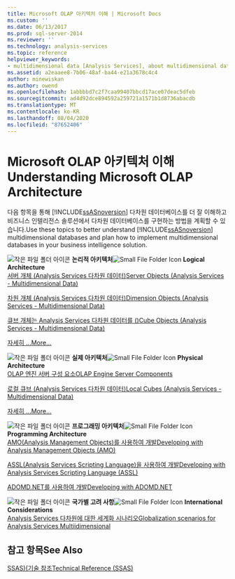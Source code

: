 ```yaml
---
title: Microsoft OLAP 아키텍처 이해 | Microsoft Docs
ms.custom: ''
ms.date: 06/13/2017
ms.prod: sql-server-2014
ms.reviewer: ''
ms.technology: analysis-services
ms.topic: reference
helpviewer_keywords:
- multidimensional data [Analysis Services], about multidimensional data
ms.assetid: a2eaaee8-7b06-48af-ba44-e21a3678c4c4
author: minewiskan
ms.author: owend
ms.openlocfilehash: 1abbbbd7c2f7caa99407bbcd17ace07deac5dfeb
ms.sourcegitcommit: ad4d92dce894592a259721a1571b1d8736abacdb
ms.translationtype: MT
ms.contentlocale: ko-KR
ms.lasthandoff: 08/04/2020
ms.locfileid: "87652406"
---
```

# <a name="understanding-microsoft-olap-architecture"></a><span data-ttu-id="46b9a-102">Microsoft OLAP 아키텍처 이해</span><span class="sxs-lookup"><span data-stu-id="46b9a-102">Understanding Microsoft OLAP Architecture</span></span>
  <span data-ttu-id="46b9a-103">다음 항목을 통해 [!INCLUDE[ssASnoversion](../../../includes/ssasnoversion-md.md)] 다차원 데이터베이스를 더 잘 이해하고 비즈니스 인텔리전스 솔루션에서 다차원 데이터베이스를 구현하는 방법을 계획할 수 있습니다.</span><span class="sxs-lookup"><span data-stu-id="46b9a-103">Use these topics to better understand [!INCLUDE[ssASnoversion](../../../includes/ssasnoversion-md.md)] multidimensional databases and plan how to implement multidimensional databases in your business intelligence solution.</span></span>  
  
 <span data-ttu-id="46b9a-104">![작은 파일 폴더 아이콘](../../../integration-services/media/filefolder-small.gif "작은 파일 폴더 아이콘") **논리적 아키텍처**</span><span class="sxs-lookup"><span data-stu-id="46b9a-104">![Small File Folder Icon](../../../integration-services/media/filefolder-small.gif "Small File Folder Icon") **Logical Architecture**</span></span>  
 [<span data-ttu-id="46b9a-105">서버 개체 &#40;Analysis Services 다차원 데이터&#41;</span><span class="sxs-lookup"><span data-stu-id="46b9a-105">Server Objects &#40;Analysis Services - Multidimensional Data&#41;</span></span>](../olap-logical/server-objects-analysis-services-multidimensional-data.md)  
  
 [<span data-ttu-id="46b9a-106">차원 개체 &#40;Analysis Services 다차원 데이터&#41;</span><span class="sxs-lookup"><span data-stu-id="46b9a-106">Dimension Objects &#40;Analysis Services - Multidimensional Data&#41;</span></span>](../../multidimensional-models-olap-logical-dimension-objects/dimension-objects-analysis-services-multidimensional-data.md)  
  
 [<span data-ttu-id="46b9a-107">큐브 개체는 Analysis Services 다차원 데이터를 &#40;&#41;</span><span class="sxs-lookup"><span data-stu-id="46b9a-107">Cube Objects &#40;Analysis Services - Multidimensional Data&#41;</span></span>](../../multidimensional-models-olap-logical-cube-objects/cube-objects-analysis-services-multidimensional-data.md)  
  
 [<span data-ttu-id="46b9a-108">자세히 ...</span><span class="sxs-lookup"><span data-stu-id="46b9a-108">More...</span></span>](../olap-logical/understanding-microsoft-olap-logical-architecture.md)  
  
 <span data-ttu-id="46b9a-109">![작은 파일 폴더 아이콘](../../../integration-services/media/filefolder-small.gif "작은 파일 폴더 아이콘") **실제 아키텍처**</span><span class="sxs-lookup"><span data-stu-id="46b9a-109">![Small File Folder Icon](../../../integration-services/media/filefolder-small.gif "Small File Folder Icon") **Physical Architecture**</span></span>  
 [<span data-ttu-id="46b9a-110">OLAP 엔진 서버 구성 요소</span><span class="sxs-lookup"><span data-stu-id="46b9a-110">OLAP Engine Server Components</span></span>](olap-engine-server-components.md)  
  
 [<span data-ttu-id="46b9a-111">로컬 큐브 &#40;Analysis Services 다차원 데이터&#41;</span><span class="sxs-lookup"><span data-stu-id="46b9a-111">Local Cubes &#40;Analysis Services - Multidimensional Data&#41;</span></span>](local-cubes-analysis-services-multidimensional-data.md)  
  
 [<span data-ttu-id="46b9a-112">자세히 ...</span><span class="sxs-lookup"><span data-stu-id="46b9a-112">More...</span></span>](understanding-microsoft-olap-physical-architecture.md)  
  
 <span data-ttu-id="46b9a-113">![작은 파일 폴더 아이콘](../../../integration-services/media/filefolder-small.gif "작은 파일 폴더 아이콘") **프로그래밍 아키텍처**</span><span class="sxs-lookup"><span data-stu-id="46b9a-113">![Small File Folder Icon](../../../integration-services/media/filefolder-small.gif "Small File Folder Icon") **Programming Architecture**</span></span>  
 [<span data-ttu-id="46b9a-114">AMO&#40;Analysis Management Objects&#41;를 사용하여 개발</span><span class="sxs-lookup"><span data-stu-id="46b9a-114">Developing with Analysis Management Objects &#40;AMO&#41;</span></span>](https://docs.microsoft.com/bi-reference/amo/developing-with-analysis-management-objects-amo)  
  
 [<span data-ttu-id="46b9a-115">ASSL&#40;Analysis Services Scripting Language&#41;을 사용하여 개발</span><span class="sxs-lookup"><span data-stu-id="46b9a-115">Developing with Analysis Services Scripting Language &#40;ASSL&#41;</span></span>](../scripting-language-assl/developing-with-analysis-services-scripting-language-assl.md)  
  
 [<span data-ttu-id="46b9a-116">ADOMD.NET를 사용하여 개발</span><span class="sxs-lookup"><span data-stu-id="46b9a-116">Developing with ADOMD.NET</span></span>](https://docs.microsoft.com/bi-reference/adomd/developing-with-adomd-net)  
  
 <span data-ttu-id="46b9a-117">![작은 파일 폴더 아이콘](../../../integration-services/media/filefolder-small.gif "작은 파일 폴더 아이콘") **국가별 고려 사항**</span><span class="sxs-lookup"><span data-stu-id="46b9a-117">![Small File Folder Icon](../../../integration-services/media/filefolder-small.gif "Small File Folder Icon") **International Considerations**</span></span>  
 [<span data-ttu-id="46b9a-118">Analysis Services 다차원에 대한 세계화 시나리오</span><span class="sxs-lookup"><span data-stu-id="46b9a-118">Globalization scenarios for Analysis Services Multiidimensional</span></span>](../../globalization-scenarios-for-analysis-services-multiidimensional.md)  
  
## <a name="see-also"></a><span data-ttu-id="46b9a-119">참고 항목</span><span class="sxs-lookup"><span data-stu-id="46b9a-119">See Also</span></span>  
 [<span data-ttu-id="46b9a-120">SSAS&#41;&#40;기술 참조</span><span class="sxs-lookup"><span data-stu-id="46b9a-120">Technical Reference &#40;SSAS&#41;</span></span>](../../powershell/technical-reference-ssas.md)  
  
  
